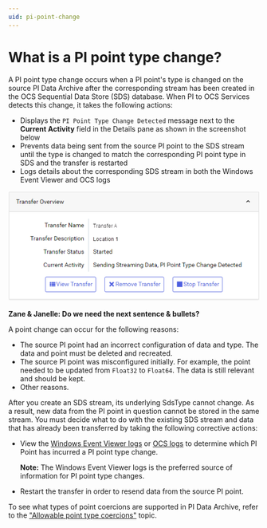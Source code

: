 ```yaml
---
uid: pi-point-change
---
```


# What is a PI point type change?

A PI point type change occurs when a PI point's type is changed on the source PI Data Archive after the corresponding stream has been created in the OCS Sequential Data Store (SDS) database. When PI to OCS Services detects this change, it takes the following actions:

- Displays the `PI Point Type Change Detected` message next to the **Current Activity** field in the Details pane as shown in the screenshot below 
- Prevents data being sent from the source PI point to the SDS stream until the type is changed to match the corresponding PI point type in SDS and the transfer is restarted 
- Logs details about the corresponding SDS stream in both the Windows Event Viewer and OCS logs 

![](../../images/pi-point-type-change.png)

**Zane & Janelle: Do we need the next sentence & bullets?**

A point change can occur for the following reasons:

* The source PI point had an incorrect configuration of data and type. The data and point must be deleted and recreated.
* The source PI point was misconfigured initially. For example, the point needed to be updated from `Float32` to `Float64`. The data is still relevant and should be kept.
* Other reasons.
<!--Angela Flores 6/28/21 This list is oddly specific. Also, what is PI to OCS Services? And PI to OCS service? This topic still needs work. -->

After you create an SDS stream, its underlying SdsType cannot change. As a result, new data from the PI point in question cannot be stored in the same stream. You must decide what to do with the existing SDS stream and data that has already been transferred by taking the following corrective actions:

- View the [Windows Event Viewer logs](xref:view-logs) or [OCS logs](xref:download-tenant-log) to determine which PI Point has incurred a PI point type change.

    **Note:** The Windows Event Viewer logs is the preferred source of information for PI point type changes.

- Restart the transfer in order to resend data from the source PI point.

To see what types of point coercions are supported in PI Data Archive, refer to the ["Allowable point type coercions"](https://docs.osisoft.com/bundle/pi-server/page/allowable-point-type-coercions.html) topic.<!--Angela Flores 6/28/21 should that be "coercions" or "conversions"? -->
